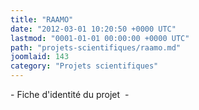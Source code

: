 ```yaml
---
title: "RAAMO"
date: "2012-03-01 10:20:50 +0000 UTC"
lastmod: "0001-01-01 00:00:00 +0000 UTC"
path: "projets-scientifiques/raamo.md"
joomlaid: 143
category: "Projets scientifiques"
---
```

\- Fiche d'identité du projet  -
